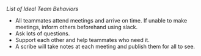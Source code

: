 *List of Ideal Team Behaviors*

- All teammates attend meetings and arrive on time. If unable to make meetings, inform others beforehand using slack. 
- Ask lots of questions. 
- Support each other and help teammates who need it. 
- A scribe will take notes at each meeting and publish them for all to see. 
